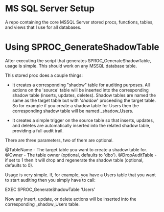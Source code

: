 # MS SQL Server Setup
A repo containing the core MSSQL Server stored procs, functions, tables, and views that I use for all databases.

# Using SPROC_GenerateShadowTable

After executing the script that generates SPROC_GenerateShadowTable, usage is simple. This should work on any MSSQL database table.

This stored proc does a couple things:

- It creates a corresponding "shadow" table for auditing purposes. All actions on the 'source' table will be inserted into the corresponding shadow table (inserts, updates, deletes). Shadow tables are named the same as the target table but with '_shadow_' proceeding the target table. So for example if you create a shadow table for Users then the corresponding shadow table will be named _shadow_Users.

- It creates a simple trigger on the source table so that inserts, updates, and deletes are automatically inserted into the related shadow table, providing a full audit trail.

There are three parameters, two of them are optional.

@TableName - The target table you want to create a shadow table for.
@Owner - The table owner (optional, defaults to 'dbo').
@DropAuditTable - if set to 1 then it will drop and regenerate the shadow table (optional, defaults to 0).

Usage is very simple. If, for example, you have a Users table that you want to start auditing then you simply have to call:

EXEC SPROC_GenerateShadowTable 'Users'

Now any insert, update, or delete actions will be inserted into the corresponding _shadow_Users table.
